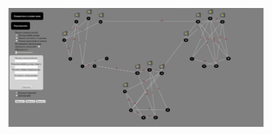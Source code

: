 ![Network](https://raw.githubusercontent.com/LlimaV10/adaptive_routing_simulation/master/README_img/Network.PNG)